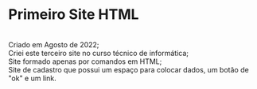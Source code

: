 <h1> Primeiro Site HTML </h1>
<br>
Criado em Agosto de 2022;
<br>
Criei este terceiro site no curso técnico de informática;
<br>
Site formado apenas por comandos em HTML;
<br>
Site de cadastro que possui um espaço para colocar dados, um botão de "ok" e um link.
